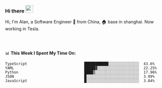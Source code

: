 ### Hi there <img src="https://media.giphy.com/media/hvRJCLFzcasrR4ia7z/giphy.gif" width="25px">

<!-- ![visitors](https://visitor-badge.glitch.me/badge?page_id=dislfyer.dislfyer) -->

Hi, I'm Alan, a Software Engineer 🚀 from China, 🏠 base in shanghai. Now working in Tesla.

<br/>
<br/>

📊 **This Week I Spent My Time On:**


<!--START_SECTION:waka-->

```text
TypeScript                          ███████████░░░░░░░░░░░░░░  43.6%
YAML                                █████▓░░░░░░░░░░░░░░░░░░░  22.25%
Python                              ████▒░░░░░░░░░░░░░░░░░░░░  17.96%
JSON                                █░░░░░░░░░░░░░░░░░░░░░░░░  3.99%
JavaScript                          █░░░░░░░░░░░░░░░░░░░░░░░░  3.84%
```

<!--END_SECTION:waka-->

<!--
**About Me:**
 -->
